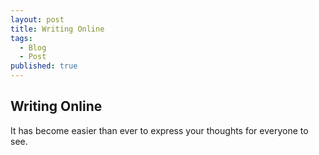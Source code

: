 ```yaml
---
layout: post
title: Writing Online
tags: 
  - Blog
  - Post
published: true
---
```


## Writing Online

It has become easier than ever to express your thoughts for everyone to see.